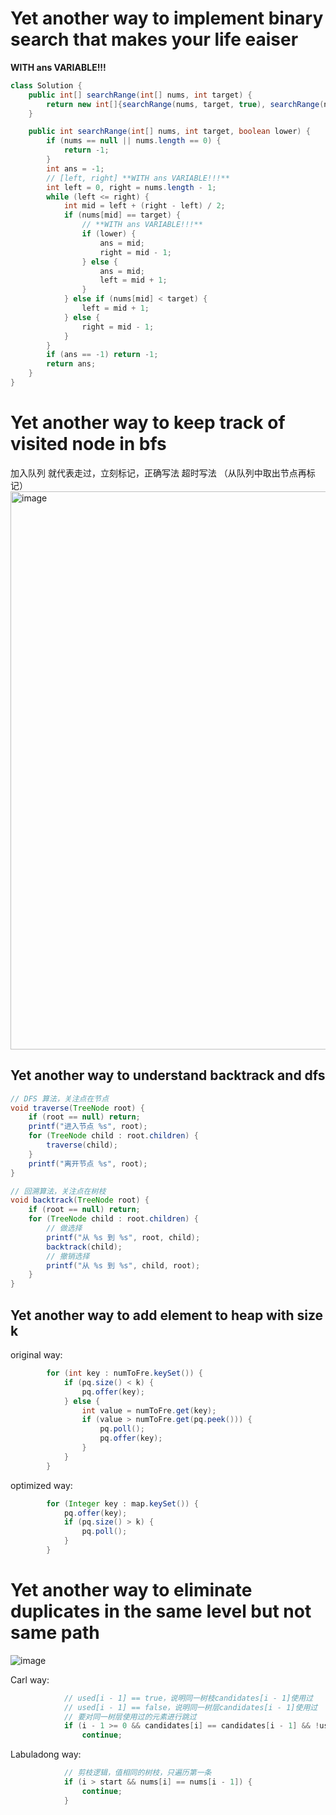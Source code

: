 # Yet another way to implement binary search that makes your life eaiser

**WITH ans VARIABLE!!!**

```java
class Solution {
    public int[] searchRange(int[] nums, int target) {
        return new int[]{searchRange(nums, target, true), searchRange(nums, target, false)};
    }

    public int searchRange(int[] nums, int target, boolean lower) {
        if (nums == null || nums.length == 0) {
            return -1;
        }
        int ans = -1;
        // [left, right] **WITH ans VARIABLE!!!**
        int left = 0, right = nums.length - 1;
        while (left <= right) {
            int mid = left + (right - left) / 2;
            if (nums[mid] == target) {
                // **WITH ans VARIABLE!!!**
                if (lower) {
                    ans = mid;
                    right = mid - 1;
                } else {
                    ans = mid;
                    left = mid + 1;
                }
            } else if (nums[mid] < target) {
                left = mid + 1;
            } else {
                right = mid - 1;
            }
        }
        if (ans == -1) return -1;
        return ans;
    }
}
```

# Yet another way to keep track of visited node in bfs
加入队列 就代表走过，立刻标记，正确写法
超时写法 （从队列中取出节点再标记）
<img width="893" alt="image" src="https://github.com/ZhengLin-Li/Learning_Repo/assets/63448884/99ad418f-9da5-490b-9d18-45bf9d7bf5eb">


## Yet another way to understand backtrack and dfs
```java
// DFS 算法，关注点在节点
void traverse(TreeNode root) {
    if (root == null) return;
    printf("进入节点 %s", root);
    for (TreeNode child : root.children) {
        traverse(child);
    }
    printf("离开节点 %s", root);
}

// 回溯算法，关注点在树枝
void backtrack(TreeNode root) {
    if (root == null) return;
    for (TreeNode child : root.children) {
        // 做选择
        printf("从 %s 到 %s", root, child);
        backtrack(child);
        // 撤销选择
        printf("从 %s 到 %s", child, root);
    }
}
```


## Yet another way to add element to heap with size k

original way:
```java
        for (int key : numToFre.keySet()) {
            if (pq.size() < k) {
                pq.offer(key);
            } else {
                int value = numToFre.get(key);
                if (value > numToFre.get(pq.peek())) {
                    pq.poll();
                    pq.offer(key);
                }
            }
        }
```


optimized way:
```java
        for (Integer key : map.keySet()) {
            pq.offer(key);
            if (pq.size() > k) {
                pq.poll();
            }
        }
```

# Yet another way to eliminate duplicates in the same level but not same path

![image](https://github.com/ZhengLin-Li/Learning_Repo/assets/63448884/1bedc4ca-84ea-47d5-be55-7968e5ba6dc5)


Carl way:
```java
            // used[i - 1] == true，说明同一树枝candidates[i - 1]使用过
            // used[i - 1] == false，说明同一树层candidates[i - 1]使用过
            // 要对同一树层使用过的元素进行跳过
            if (i - 1 >= 0 && candidates[i] == candidates[i - 1] && !used[i - 1])
                continue;
```

Labuladong way:
```java
            // 剪枝逻辑，值相同的树枝，只遍历第一条
            if (i > start && nums[i] == nums[i - 1]) {
                continue;
            }
```
